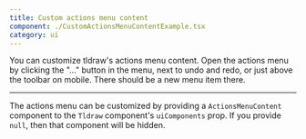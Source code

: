 ```yaml
---
title: Custom actions menu content
component: ./CustomActionsMenuContentExample.tsx
category: ui
---
```


You can customize tldraw's actions menu content. Open the actions menu by clicking the "..." button in the menu, next to undo and redo, or just above the toolbar on mobile. There should be a new menu item there.

---

The actions menu can be customized by providing a `ActionsMenuContent` component to the `Tldraw` component's `uiComponents` prop. If you provide `null`, then that component will be hidden.
